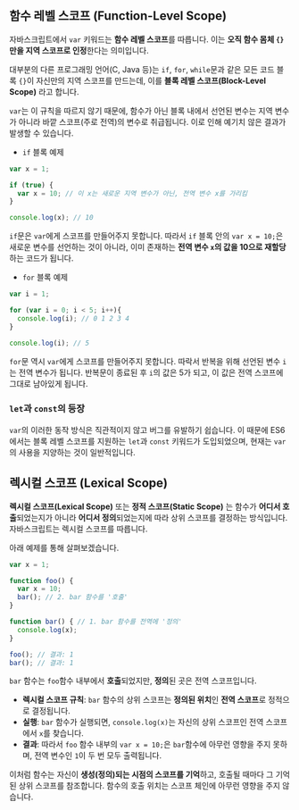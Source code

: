 ## 함수 레벨 스코프 (Function-Level Scope)

자바스크립트에서 `var` 키워드는 **함수 레벨 스코프**를 따릅니다.
이는 **오직 함수 몸체 `{}` 만을 지역 스코프로 인정**한다는 의미입니다.

대부분의 다른 프로그래밍 언어(C, Java 등)는 `if`, `for`, `while`문과 같은 모든 코드 블록 `{}`이 자신만의 지역 스코프를 만드는데, 이를 **블록 레벨 스코프(Block-Level Scope)** 라고 합니다.

`var`는 이 규칙을 따르지 않기 때문에, 함수가 아닌 블록 내에서 선언된 변수는 지역 변수가 아니라 바깥 스코프(주로 전역)의 변수로 취급됩니다.
이로 인해 예기치 않은 결과가 발생할 수 있습니다.

- `if` 블록 예제
```javascript
var x = 1;

if (true) {
  var x = 10; // 이 x는 새로운 지역 변수가 아닌, 전역 변수 x를 가리킴
}

console.log(x); // 10
```
`if`문은 `var`에게 스코프를 만들어주지 못합니다.
따라서 `if` 블록 안의 `var x = 10;`은 새로운 변수를 선언하는 것이 아니라, 이미 존재하는 **전역 변수 `x`의 값을 10으로 재할당**하는 코드가 됩니다.

- `for` 블록 예제
```javascript
var i = 1;

for (var i = 0; i < 5; i++){
  console.log(i); // 0 1 2 3 4
}

console.log(i); // 5
```
`for`문 역시 `var`에게 스코프를 만들어주지 못합니다. 
따락서 반복을 위해 선언된 변수 `i`는 전역 변수가 됩니다.
반복문이 종료된 후 `i`의 값은 5가 되고, 이 값은 전역 스코프에 그대로 남아있게 됩니다.

### `let`과 `const`의 등장

`var`의 이러한 동작 방식은 직관적이지 않고 버그를 유발하기 쉽습니다.
이 때문에 ES6에서는 블록 레벨 스코프를 지원하는 `let`과 `const` 키워드가 도입되었으며, 현재는 `var`의 사용을 지양하는 것이 일반적입니다.


## 렉시컬 스코프 (Lexical Scope)

**렉시컬 스코프(Lexical Scope)** 또는 **정적 스코프(Static Scope)** 는 함수가 **어디서 호출**되었는지가 아니라 **어디서 정의**되었는지에 따라 상위 스코프를 결정하는 방식입니다.
자바스크립트는 렉시컬 스코프를 따릅니다.

아래 예제를 통해 살펴보겠습니다.
```javascript
var x = 1;

function foo() {
  var x = 10;
  bar(); // 2. bar 함수를 '호출'
}

function bar() { // 1. bar 함수를 전역에 '정의'
  console.log(x);
}

foo(); // 결과: 1
bar(); // 결과: 1
```
`bar` 함수는 `foo`함수 내부에서 **호출**되었지만, **정의**된 곳은 전역 스코프입니다.
- **렉시컬 스코프 규칙**: `bar` 함수의 상위 스코프는 **정의된 위치**인 **전역 스코프**로 정적으로 결정됩니다.
- **실행**: `bar` 함수가 실행되면, `console.log(x)`는 자신의 상위 스코프인 전역 스코프에서 `x`를 찾습니다.
- **결과**: 따라서 `foo` 함수 내부의 `var x = 10;`은 `bar`함수에 아무런 영향을 주지 못하며, 전역 변수인 `1`이 두 번 모두 출력됩니다.

이처럼 함수는 자신이 **생성(정의)되는 시점의 스코프를 기억**하고, 호출될 때마다 그 기억된 상위 스코프를 참조합니다.
함수의 호출 위치는 스코프 체인에 아무런 영향을 주지 않습니다.